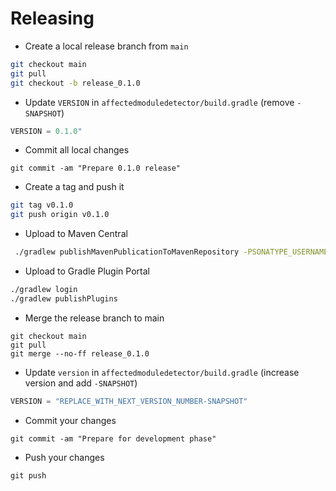# Releasing

* Create a local release branch from `main`
```bash
git checkout main
git pull
git checkout -b release_0.1.0
```

* Update `VERSION` in `affectedmoduledetector/build.gradle` (remove `-SNAPSHOT`)
```kotlin
VERSION = 0.1.0"
```


* Commit all local changes
```
git commit -am "Prepare 0.1.0 release"
```

* Create a tag and push it
```bash
git tag v0.1.0
git push origin v0.1.0
```

* Upload to Maven Central
```bash
 ./gradlew publishMavenPublicationToMavenRepository -PSONATYPE_USERNAME=<username> -PSONATYPE_PASSWORD=<password>
```

* Upload to Gradle Plugin Portal
```bash
./gradlew login
./gradlew publishPlugins
```

* Merge the release branch to main
```
git checkout main
git pull
git merge --no-ff release_0.1.0
```
* Update `version` in `affectedmoduledetector/build.gradle` (increase version and add `-SNAPSHOT`)
```kotlin
VERSION = "REPLACE_WITH_NEXT_VERSION_NUMBER-SNAPSHOT"
```

* Commit your changes
```
git commit -am "Prepare for development phase"
```

* Push your changes
```
git push
```

